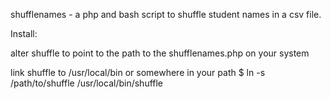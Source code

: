 shufflenames - a php and bash script to shuffle student names in a csv file.

Install: 

alter shuffle to point to the path to the shufflenames.php on your system

link shuffle to /usr/local/bin or somewhere in your path
$ ln -s /path/to/shuffle /usr/local/bin/shuffle


